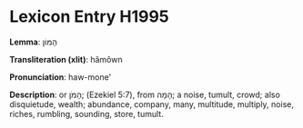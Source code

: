 # Lexicon Entry H1995

**Lemma**: הָמוֹן

**Transliteration (xlit)**: hâmôwn

**Pronunciation**: haw-mone'

**Description**:
or הָמֹן; (Ezekiel 5:7), from הָמָה; a noise, tumult, crowd; also disquietude, wealth; abundance, company, many, multitude, multiply, noise, riches, rumbling, sounding, store, tumult.
